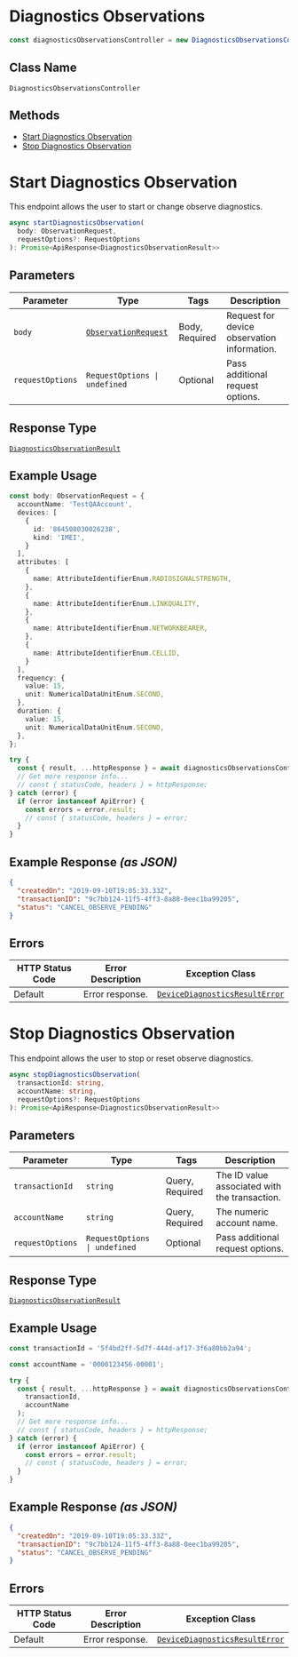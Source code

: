 # Diagnostics Observations

```ts
const diagnosticsObservationsController = new DiagnosticsObservationsController(client);
```

## Class Name

`DiagnosticsObservationsController`

## Methods

* [Start Diagnostics Observation](../../doc/controllers/diagnostics-observations.md#start-diagnostics-observation)
* [Stop Diagnostics Observation](../../doc/controllers/diagnostics-observations.md#stop-diagnostics-observation)


# Start Diagnostics Observation

This endpoint allows the user to start or change observe diagnostics.

```ts
async startDiagnosticsObservation(
  body: ObservationRequest,
  requestOptions?: RequestOptions
): Promise<ApiResponse<DiagnosticsObservationResult>>
```

## Parameters

| Parameter | Type | Tags | Description |
|  --- | --- | --- | --- |
| `body` | [`ObservationRequest`](../../doc/models/observation-request.md) | Body, Required | Request for device observation information. |
| `requestOptions` | `RequestOptions \| undefined` | Optional | Pass additional request options. |

## Response Type

[`DiagnosticsObservationResult`](../../doc/models/diagnostics-observation-result.md)

## Example Usage

```ts
const body: ObservationRequest = {
  accountName: 'TestQAAccount',
  devices: [
    {
      id: '864508030026238',
      kind: 'IMEI',
    }
  ],
  attributes: [
    {
      name: AttributeIdentifierEnum.RADIOSIGNALSTRENGTH,
    },
    {
      name: AttributeIdentifierEnum.LINKQUALITY,
    },
    {
      name: AttributeIdentifierEnum.NETWORKBEARER,
    },
    {
      name: AttributeIdentifierEnum.CELLID,
    }
  ],
  frequency: {
    value: 15,
    unit: NumericalDataUnitEnum.SECOND,
  },
  duration: {
    value: 15,
    unit: NumericalDataUnitEnum.SECOND,
  },
};

try {
  const { result, ...httpResponse } = await diagnosticsObservationsController.startDiagnosticsObservation(body);
  // Get more response info...
  // const { statusCode, headers } = httpResponse;
} catch (error) {
  if (error instanceof ApiError) {
    const errors = error.result;
    // const { statusCode, headers } = error;
  }
}
```

## Example Response *(as JSON)*

```json
{
  "createdOn": "2019-09-10T19:05:33.33Z",
  "transactionID": "9c7bb124-11f5-4ff3-8a88-0eec1ba99205",
  "status": "CANCEL_OBSERVE_PENDING"
}
```

## Errors

| HTTP Status Code | Error Description | Exception Class |
|  --- | --- | --- |
| Default | Error response. | [`DeviceDiagnosticsResultError`](../../doc/models/device-diagnostics-result-error.md) |


# Stop Diagnostics Observation

This endpoint allows the user to stop or reset observe diagnostics.

```ts
async stopDiagnosticsObservation(
  transactionId: string,
  accountName: string,
  requestOptions?: RequestOptions
): Promise<ApiResponse<DiagnosticsObservationResult>>
```

## Parameters

| Parameter | Type | Tags | Description |
|  --- | --- | --- | --- |
| `transactionId` | `string` | Query, Required | The ID value associated with the transaction. |
| `accountName` | `string` | Query, Required | The numeric account name. |
| `requestOptions` | `RequestOptions \| undefined` | Optional | Pass additional request options. |

## Response Type

[`DiagnosticsObservationResult`](../../doc/models/diagnostics-observation-result.md)

## Example Usage

```ts
const transactionId = '5f4bd2ff-5d7f-444d-af17-3f6a80bb2a94';

const accountName = '0000123456-00001';

try {
  const { result, ...httpResponse } = await diagnosticsObservationsController.stopDiagnosticsObservation(
    transactionId,
    accountName
  );
  // Get more response info...
  // const { statusCode, headers } = httpResponse;
} catch (error) {
  if (error instanceof ApiError) {
    const errors = error.result;
    // const { statusCode, headers } = error;
  }
}
```

## Example Response *(as JSON)*

```json
{
  "createdOn": "2019-09-10T19:05:33.33Z",
  "transactionID": "9c7bb124-11f5-4ff3-8a88-0eec1ba99205",
  "status": "CANCEL_OBSERVE_PENDING"
}
```

## Errors

| HTTP Status Code | Error Description | Exception Class |
|  --- | --- | --- |
| Default | Error response. | [`DeviceDiagnosticsResultError`](../../doc/models/device-diagnostics-result-error.md) |

